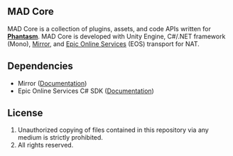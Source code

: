 ## MAD Core
MAD Core is a collection of plugins, assets, and code APIs written for **[Phantasm](https://www.madkev.com/phantasm)**. MAD Core is developed with Unity Engine, C#/.NET framework (Mono), [Mirror](https://github.com/vis2k/Mirror), and [Epic Online Services](https://dev.epicgames.com/en-US/services) (EOS) transport for NAT.

## Dependencies
- Mirror ([Documentation](https://mirror-networking.gitbook.io/docs/))
- Epic Online Services C# SDK ([Documentation](https://dev.epicgames.com/docs/services/en-US/index.html))

## License
1. Unauthorized copying of files contained in this repository via any medium is strictly prohibited.
2. All rights reserved.
